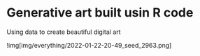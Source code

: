 # Generative art built usin R code

Using data to create beautiful digital art

!img[img/everything/2022-01-22-20-49_seed_2963.png]
